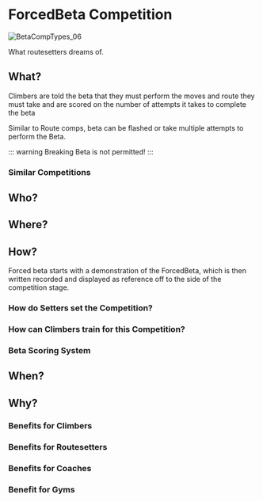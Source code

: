 # ForcedBeta Competition

![BetaCompTypes_06](/BetaCompTypes_06.png)

What routesetters dreams of.

## What?
Climbers are told the beta that they must perform  the moves and route they must take and are scored on the number of attempts it takes to complete the beta

Similar to Route comps, beta can be flashed or take multiple attempts to perform the Beta.

::: warning
Breaking Beta is not permitted! 
:::
### Similar Competitions

## Who?


## Where?

## How?

Forced beta starts with a demonstration of the ForcedBeta, which is then written recorded and displayed as reference off to the side of the competition stage.

### How do Setters set the Competition?

### How can Climbers train for this Competition?

### Beta Scoring System

## When?

## Why?

### Benefits for Climbers

### Benefits for Routesetters

### Benefits for Coaches

### Benefit for Gyms 